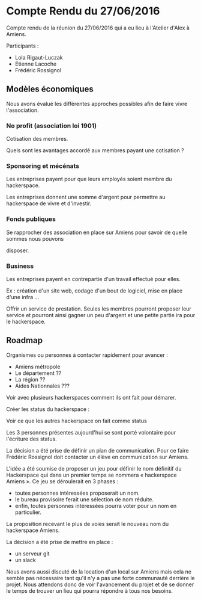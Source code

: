 # Compte Rendu du 27/06/2016

Compte rendu de la réunion du 27/06/2016 qui a eu lieu à l'Atelier d'Alex à Amiens.

Participants :
* Lola Rigaut-­Luczak
* Etienne Lacoche
* Frédéric Rossignol

## Modèles économiques

Nous avons évalué les différentes approches possibles afin de faire vivre l'association.

### No profit (association loi 1901)

Cotisation des membres.

Quels sont les avantages accordé aux membres payant une cotisation ?

### Sponsoring et mécénats

Les entreprises payent pour que leurs employés soient membre du hackerspace.

Les entreprises donnent une somme d'argent pour permettre au hackerspace de vivre et d'investir.

### Fonds publiques

Se rapprocher des association en place sur Amiens pour savoir de quelle sommes nous pouvons

disposer.

### Business

Les entreprises payent en contrepartie d'un travail effectué pour elles.

Ex : création d'un site web, codage d'un bout de logiciel, mise en place d'une infra ...

Offrir un service de prestation. Seules les membres pourront proposer leur service et pourront ainsi gagner un peu d'argent et une petite partie ira pour le hackerspace.

## Roadmap

Organismes ou personnes à contacter rapidement pour avancer :
  - Amiens métropole
  - Le département ??
  - La région ??
  - Aides Nationnales ???

Voir avec plusieurs hackerspaces comment ils ont fait pour démarer.

Créer les status du hackerspace :

Voir ce que les autres hackerspace on fait comme status

Les 3 personnes présentes aujourd'hui se sont porté volontaire pour l'écriture des status.

La décision a été prise de définir un plan de communication. Pour ce faire Frédéric Rossignol doit
contacter un élève en communication sur Amiens.

L'idée a été soumise de proposer un jeu pour définir le nom définitif du Hackerspace qui dans un premier temps se nommera « hackerspace Amiens ». Ce jeu se déroulerait en 3 phases :
* toutes personnes intéressées proposerait un nom.
* le bureau provisoire ferait une sélection de nom réduite.
* enfin, toutes personnes intéressées pourra voter pour un nom en particulier.

La proposition recevant le plus de voies serait le nouveau nom du hackerspace Amiens.

La décision a été prise de mettre en place :
- un serveur git
- un slack

Nous avons aussi discuté de la location d'un local sur Amiens mais cela ne semble pas nécessaire tant qu'il n'y a pas une forte communauté derrière le projet. Nous attendons donc de voir l'avancement du projet et de se donner le temps de trouver un lieu qui pourra répondre à tous nos besoins.
